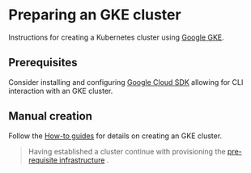 # Preparing an GKE cluster
Instructions for creating a Kubernetes cluster using [Google GKE](https://cloud.google.com/kubernetes-engine).

## Prerequisites
Consider installing and configuring [Google Cloud SDK](https://cloud.google.com/sdk/docs/install) allowing for CLI interaction with an GKE cluster.

## Manual creation
Follow the [How-to guides](https://cloud.google.com/kubernetes-engine/docs/how-to#creating-clusters) for details on creating an GKE cluster. 

> Having established a cluster continue with provisioning the [pre-requisite infrastructure](../../PREREQUISITES.md)    .